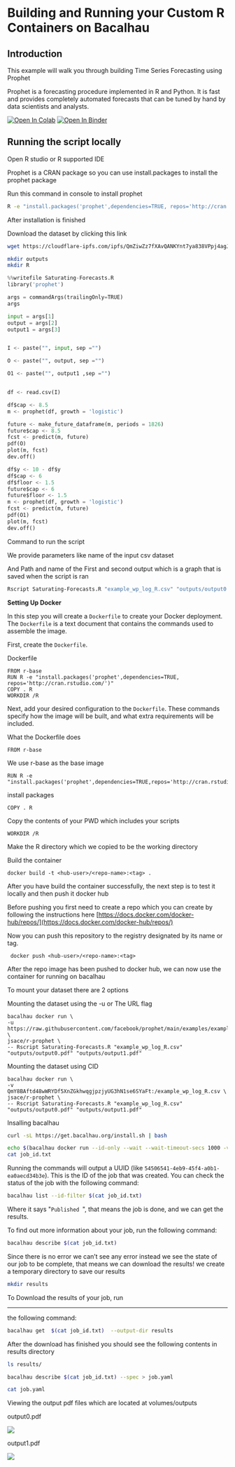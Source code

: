 # Building and Running your Custom R Containers on Bacalhau

## **Introduction**

This example will walk you through building Time Series Forecasting using Prophet 

Prophet is a forecasting procedure implemented in R and Python. It is fast and provides completely automated forecasts that can be tuned by hand by data scientists and analysts.




[![Open In Colab](https://colab.research.google.com/assets/colab-badge.svg)](https://colab.research.google.com/github/bacalhau-project/examples/blob/main/workload-onboarding/r-custom-docker-prophet/index.ipynb)
[![Open In Binder](https://mybinder.org/badge.svg)](https://mybinder.org/v2/gh/bacalhau-project/examples/HEAD?labpath=workload-onboarding/r-custom-docker-prophet/index.ipynb)

## **Running the script locally**

Open R studio or R supported IDE

Prophet is a CRAN package so you can use install.packages to install the prophet package

Run this command in console to install prophet


```bash
R -e "install.packages('prophet',dependencies=TRUE, repos='http://cran.rstudio.com/')"
```


After installation is finished

Download the dataset by clicking this link


```bash
wget https://cloudflare-ipfs.com/ipfs/QmZiwZz7fXAvQANKYnt7ya838VPpj4agJt5EDvRYp3Deeo/example_wp_log_R.csv
```


```bash
mkdir outputs
mkdir R
```


```python
%%writefile Saturating-Forecasts.R
library('prophet')

args = commandArgs(trailingOnly=TRUE)
args

input = args[1]
output = args[2]
output1 = args[3]


I <- paste("", input, sep ="")

O <- paste("", output, sep ="")

O1 <- paste("", output1 ,sep ="")


df <- read.csv(I)

df$cap <- 8.5
m <- prophet(df, growth = 'logistic')

future <- make_future_dataframe(m, periods = 1826)
future$cap <- 8.5
fcst <- predict(m, future)
pdf(O)
plot(m, fcst)
dev.off()

df$y <- 10 - df$y
df$cap <- 6
df$floor <- 1.5
future$cap <- 6
future$floor <- 1.5
m <- prophet(df, growth = 'logistic')
fcst <- predict(m, future)
pdf(O1)
plot(m, fcst)
dev.off()
```

Command to run the script



 We provide parameters like name of the input csv dataset

And Path and name of the First and second output which is a graph that is saved when the script is ran



```bash
Rscript Saturating-Forecasts.R "example_wp_log_R.csv" "outputs/output0.pdf" "outputs/output1.pdf"
```


**Setting Up Docker**

In this step you will create a  `Dockerfile` to create your Docker deployment. The `Dockerfile` is a text document that contains the commands used to assemble the image.

First, create the `Dockerfile`.

Dockerfile


```
FROM r-base
RUN R -e "install.packages('prophet',dependencies=TRUE, repos='http://cran.rstudio.com/')"
COPY . R
WORKDIR /R
```


Next, add your desired configuration to the `Dockerfile`. These commands specify how the image will be built, and what extra requirements will be included.

What the Dockerfile does


```
FROM r-base
```


We use r-base as the base image 


```
RUN R -e "install.packages('prophet',dependencies=TRUE,repos='http://cran.rstudio.com/')"
```


install packages 


```
COPY . R
```


Copy the contents of your PWD which includes your scripts


```
WORKDIR /R
```


Make the R directory which we copied to be the working directory

Build the container


```
docker build -t <hub-user>/<repo-name>:<tag> .
```


After you have build the container successfully, the next step is to test it locally and then push it docker hub

Before pushing you first need to create a repo which you can create by following the instructions here [https://docs.docker.com/docker-hub/repos/](https://docs.docker.com/docker-hub/repos/)

Now you can push this repository to the registry designated by its name or tag.


```
 docker push <hub-user>/<repo-name>:<tag>
```


After the repo image has been pushed to docker hub, we can now use the container for running on bacalhau


To mount your dataset there are 2 options

Mounting the dataset using the -u or The URL flag


```
bacalhau docker run \
-u https://raw.githubusercontent.com/facebook/prophet/main/examples/example_wp_log_R.csv:/input \
jsace/r-prophet \
-- Rscript Saturating-Forecasts.R "example_wp_log_R.csv" "outputs/output0.pdf" "outputs/output1.pdf"
```


Mounting the dataset using CID


```
bacalhau docker run \
-v QmY8BAftd48wWRYDf5XnZGkhwqgjpzjyUG3hN1se6SYaFt:/example_wp_log_R.csv \
jsace/r-prophet \
-- Rscript Saturating-Forecasts.R "example_wp_log_R.csv" "outputs/output0.pdf" "outputs/output1.pdf"
```



Insalling bacalhau


```bash
curl -sL https://get.bacalhau.org/install.sh | bash
```


```bash
echo $(bacalhau docker run --id-only --wait --wait-timeout-secs 1000 -v QmY8BAftd48wWRYDf5XnZGkhwqgjpzjyUG3hN1se6SYaFt:/example_wp_log_R.csv jsace/r-prophet -- Rscript Saturating-Forecasts.R "example_wp_log_R.csv" "outputs/output0.pdf" "outputs/output1.pdf") > job_id.txt
cat job_id.txt
```


Running the commands will output a UUID (like `54506541-4eb9-45f4-a0b1-ea0aecd34b3e`). This is the ID of the job that was created. You can check the status of the job with the following command:



```bash
bacalhau list --id-filter $(cat job_id.txt)
```


Where it says "`Published `", that means the job is done, and we can get the results.

To find out more information about your job, run the following command:


```bash
bacalhau describe $(cat job_id.txt)
```

Since there is no error we can’t see any error instead we see the state of our job to be complete, that means 
we can download the results!
we create a temporary directory to save our results


```bash
mkdir results
```

To Download the results of your job, run 

---

the following command:


```bash
bacalhau get  $(cat job_id.txt)  --output-dir results
```

After the download has finished you should 
see the following contents in results directory


```bash
ls results/
```


```bash
bacalhau describe $(cat job_id.txt) --spec > job.yaml
```


```bash
cat job.yaml
```


Viewing the output pdf files which are located at volumes/outputs

output0.pdf

![](https://i.imgur.com/dVLgpLA.png)



output1.pdf


![](https://i.imgur.com/qvoJKdB.png)

